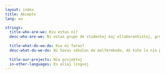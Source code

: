 ```yaml
---
layout: index
title: Akcepto
lang: eo

strings:
  title-who-are-we: Kiu estas ni?
  desc-who-are-we: Ni estas grupo de studentoj kaj ellaborantistoj, grupataj por krei ilojn utilajn por la komunumo. Nia celo estas helpi unu la alian, disvolviĝi projektojn komunajn kaj la devizo estas la amikeco!
  
  title-what-do-we-do: Kio ni faras?
  desc-what-do-we-do: Ni havas idealon de malfermkodo, do tute la nia projektoj estas tiel. Iam, eble, nia projektoj fariĝos sufiĉe da gravataj aferoj por ke ĝi iĝos nian laboron, sed atendanta, ni amas tute de vin!!
  
  title-our-projects: Nia projektoj
  in-other-languages: En aliaj lingvoj
---
```

